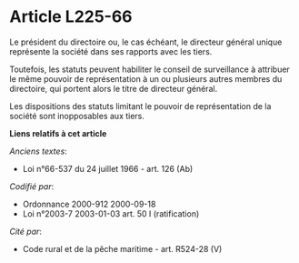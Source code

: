 # Article L225-66

Le président du directoire ou, le cas échéant, le directeur général unique représente la société dans ses rapports avec les
tiers.

Toutefois, les statuts peuvent habiliter le conseil de surveillance à attribuer le même pouvoir de représentation à un ou
plusieurs autres membres du directoire, qui portent alors le titre de directeur général.

Les dispositions des statuts limitant le pouvoir de représentation de la société sont inopposables aux tiers.

**Liens relatifs à cet article**

_Anciens textes_:

  - Loi n°66-537 du 24 juillet 1966 - art. 126 (Ab)

_Codifié par_:

  - Ordonnance 2000-912 2000-09-18
  - Loi n°2003-7 2003-01-03 art. 50 I (ratification)

_Cité par_:

  - Code rural et de la pêche maritime - art. R524-28 (V)
